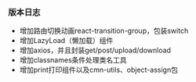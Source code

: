 ### 版本日志

* 增加路由切换动画react-transition-group，包装switch
* 增加LazyLoad（懒加载）组件
* 增加axios，并且封装get/post/upload/download
* 增加classnames条件处理类名工具
* 增加print打印组件以及cmn-utils、object-assign包
